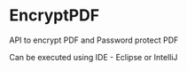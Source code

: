 # EncryptPDF
API to encrypt PDF and Password protect PDF

Can be executed using IDE - Eclipse or IntelliJ

